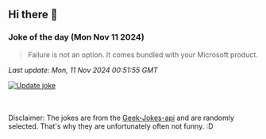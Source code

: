 ## Hi there 👋

### Joke of the day (Mon Nov 11 2024)
<!-- joke -->
>Failure is not an option. It comes bundled with your Microsoft product.
<!-- /joke -->

*Last update: Mon, 11 Nov 2024 00:51:55 GMT*

[![Update joke](https://github.com/nclskfm/nclskfm/actions/workflows/joke.yml/badge.svg)](https://github.com/nclskfm/nclskfm/actions/workflows/joke.yml)

<br><br>
Disclaimer: The jokes are from the [Geek-Jokes-api](https://github.com/sameerkumar18/geek-joke-api) and are randomly selected. That's why they are unfortunately often not funny. :D
